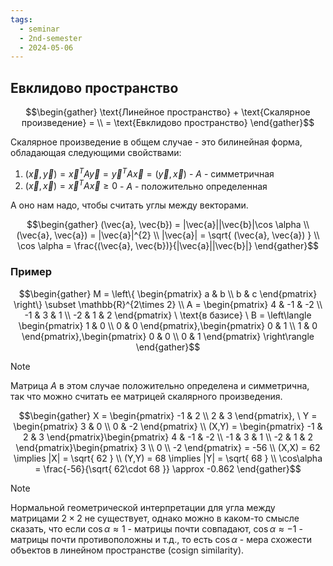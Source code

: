```yaml
---
tags:
  - seminar
  - 2nd-semester
  - 2024-05-06
---
```

## Евклидово пространство

$$\begin{gather}
\text{Линейное пространство} + \text{Скалярное произведение} = \\
= \text{Евклидово пространство}
\end{gather}$$

Скалярное произведение в общем случае - это билинейная форма, обладающая следующими свойствами:
1. $(\vec{x}, \vec{y}) = \vec{x}^{T} A \vec{y} = \vec{y}^{T} A \vec{x} = (\vec{y}, \vec{x})$ - $A$ - симметричная
2. $(\vec{x}, \vec{x}) = \vec{x}^{T} A \vec{x} \geq 0$ - $A$ - положительно определенная

А оно нам надо, чтобы считать углы между векторами.

$$\begin{gather}
(\vec{a}, \vec{b}) = |\vec{a}||\vec{b}|\cos \alpha \\ (\vec{a}, \vec{a}) = |\vec{a}|^{2} \\
|\vec{a}| = \sqrt{ (\vec{a}, \vec{a}) } \\
\cos \alpha = \frac{(\vec{a}, \vec{b})}{|\vec{a}||\vec{b}|}
\end{gather}$$

### Пример

$$\begin{gather}
M = \left\{ \begin{pmatrix}
a & b \\
b & c
\end{pmatrix} \right\} \subset \mathbb{R}^{2\times 2} \\
A = \begin{pmatrix}
4 & -1 & -2 \\
-1 & 3 & 1 \\
-2 & 1 & 2
\end{pmatrix} \ \text{в базисе} \ B = \left\langle \begin{pmatrix}
1 & 0 \\
0 & 0
\end{pmatrix},\begin{pmatrix}
0 & 1 \\
1 & 0
\end{pmatrix},\begin{pmatrix}
0 & 0 \\
0 & 1
\end{pmatrix} \right\rangle
\end{gather}$$

> [!note] 
> Матрица $A$ в этом случае положительно определена и симметрична, так что можно считать ее матрицей скалярного произведения.

$$\begin{gather}
X = \begin{pmatrix}
-1 & 2 \\
2 & 3
\end{pmatrix}, \ Y = \begin{pmatrix}
3 & 0 \\
0 & -2
\end{pmatrix} \\
(X,Y) = \begin{pmatrix}
-1 & 2 & 3
\end{pmatrix}\begin{pmatrix}
4 & -1 & -2 \\
-1 & 3 & 1 \\
-2 & 1 & 2
\end{pmatrix}\begin{pmatrix}
3 \\
0 \\
-2
\end{pmatrix} = -56 \\
(X,X) = 62 \implies |X| = \sqrt{ 62 } \\
(Y,Y) = 68 \implies |Y| = \sqrt{ 68 } \\
\cos\alpha = \frac{-56}{\sqrt{ 62\cdot 68 }} \approx -0.862
\end{gather}$$

> [!note] 
> Нормальной геометрической интерпретации для угла между матрицами $2\times 2$ не существует, однако можно в каком-то смысле сказать, что если $\cos \alpha \approx 1$ - матрицы почти совпадают, $\cos \alpha \approx -1$ - матрицы почти противоположны и т.д., то есть $\cos \alpha$ - мера схожести объектов в линейном пространстве (cosign similarity).


